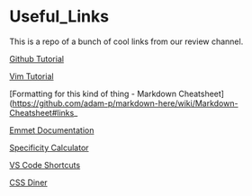 # Useful_Links
This is a repo of a bunch of cool links from our review channel.


[Github Tutorial](https://try.github.io)

[Vim Tutorial](http://www.openvim.com/)

[Formatting for this kind of thing - Markdown Cheatsheet](https://github.com/adam-p/markdown-here/wiki/Markdown-Cheatsheet#links_

[Emmet Documentation](https://docs.emmet.io/)

[Specificity Calculator](https://specificity.keegan.st/)

[VS Code Shortcuts](https://code.visualstudio.com/shortcuts/keyboard-shortcuts-windows.pdf)

[CSS Diner](https://flukeout.github.io/#)

